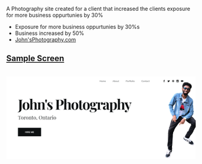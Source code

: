 A Photography site created for a client that increased the clients exposure for more business oppurtunies by 30%


<ul>
 <li>Exposure for more business oppurtunies by 30%s</li>
 <li>Business increased by 50%</li>
 <li><a href= 'https://arabicpasswordgenerator.com/' target="_blank" rel="noopener noreferrer" >John'sPhotography.com</li>
</ul>

<h2>Sample Screen</h2>

<br>

<img src = 'https://github.com/MichaelAsiass/photography-main/blob/main/src/img/SS.PNG'/>

